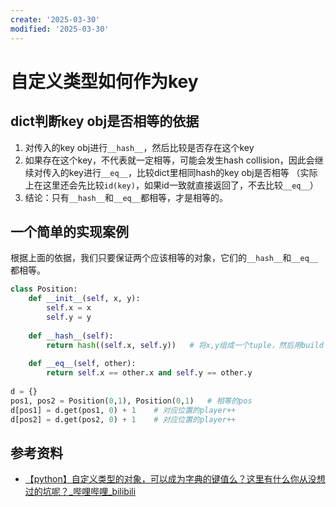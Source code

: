 ```yaml
---
create: '2025-03-30'
modified: '2025-03-30'
---
```


# 自定义类型如何作为key

## dict判断key obj是否相等的依据

1. 对传入的key obj进行`__hash__`，然后比较是否存在这个key
2. 如果存在这个key，不代表就一定相等，可能会发生hash collision，因此会继续对传入的key进行`__eq__`，比较dict里相同hash的key obj是否相等
    （实际上在这里还会先比较`id(key)`，如果id一致就直接返回了，不去比较`__eq__`）
3. 结论：只有`__hash__`和`__eq__`都相等，才是相等的。

## 一个简单的实现案例

根据上面的依据，我们只要保证两个应该相等的对象，它们的`__hash__`和`__eq__`都相等。

```python
class Position:
    def __init__(self, x, y):
        self.x = x
        self.y = y
    
    def __hash__(self):
        return hash((self.x, self.y))	# 将x,y组成一个tuple，然后用build in计算hash
    
    def __eq__(self, other):
        return self.x == other.x and self.y == other.y
    
d = {}
pos1, pos2 = Position(0,1), Position(0,1)	# 相等的pos
d[pos1] = d.get(pos1, 0) + 1	# 对应位置的player++
d[pos2] = d.get(pos2, 0) + 1	# 对应位置的player++
```

## 参考资料

* [【python】自定义类型的对象，可以成为字典的键值么？这里有什么你从没想过的坑呢？_哔哩哔哩_bilibili](https://www.bilibili.com/video/BV19Y411G7ox/?spm_id_from=333.788.recommend_more_video.4&vd_source=7ea28e304f19f399517ee153057d1f10)